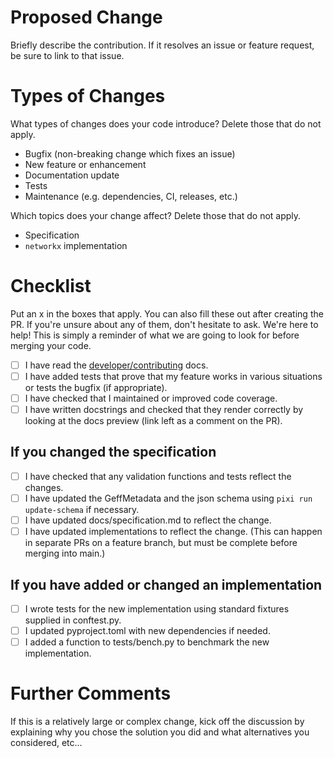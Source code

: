 # Proposed Change
Briefly describe the contribution. If it resolves an issue or feature request, be sure to link to that issue.

# Types of Changes
What types of changes does your code introduce? Delete those that do not apply.
- Bugfix (non-breaking change which fixes an issue)
- New feature or enhancement
- Documentation update
- Tests
- Maintenance (e.g. dependencies, CI, releases, etc.)

Which topics does your change affect? Delete those that do not apply.
- Specification
- `networkx` implementation

# Checklist
Put an x in the boxes that apply. You can also fill these out after creating the PR. If you're unsure about any of them, don't hesitate to ask. We're here to help! This is simply a reminder of what we are going to look for before merging your code.

- [ ] I have read the [developer/contributing](https://github.com/live-image-tracking-tools/geff/blob/main/CONTRIBUTING) docs.
- [ ] I have added tests that prove that my feature works in various situations or tests the bugfix (if appropriate).
- [ ] I have checked that I maintained or improved code coverage.
- [ ] I have written docstrings and checked that they render correctly by looking at the docs preview (link left as a comment on the PR).

## If you changed the specification
- [ ] I have checked that any validation functions and tests reflect the changes.
- [ ] I have updated the GeffMetadata and the json schema using `pixi run update-schema` if necessary.
- [ ] I have updated docs/specification.md to reflect the change.
- [ ] I have updated implementations to reflect the change. (This can happen in separate PRs on a feature branch, but must be complete before merging into main.)

## If you have added or changed an implementation
- [ ] I wrote tests for the new implementation using standard fixtures supplied in conftest.py.
- [ ] I updated pyproject.toml with new dependencies if needed.
- [ ] I added a function to tests/bench.py to benchmark the new implementation.

# Further Comments
If this is a relatively large or complex change, kick off the discussion by explaining why you chose the solution you did and what alternatives you considered, etc...